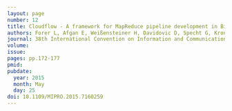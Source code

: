 ```yaml
---
layout: page
number: 12
title: Cloudflow - A framework for MapReduce pipeline development in Biomedical Research
authors: Forer L, Afgan E, Weißensteiner H, Davidovic D, Specht G, Kronenberg F, Schonherr S
journal: 38th International Convention on Information and Communication Technology, Electronics and Microelectronics (MIPRO).
volume:
issue:
pages: pp.172-177
pmid:
pubdate:
  year: 2015
  month: May
  day: 25
doi: 10.1109/MIPRO.2015.7160259
---
```

